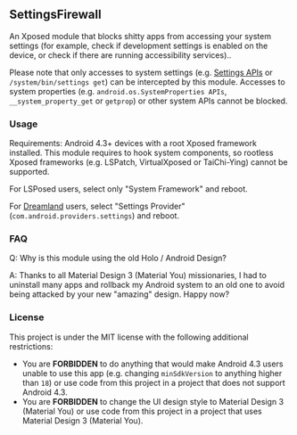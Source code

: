 ## SettingsFirewall
An Xposed module that blocks shitty apps from accessing your system settings (for example, check if development settings is enabled on the device, or check if there are running accessibility services)..

Please note that only accesses to system settings (e.g. [Settings APIs](https://developer.android.com/reference/android/provider/Settings) or `/system/bin/settings get`) can be intercepted by this module. 
Accesses to system properties (e.g. `android.os.SystemProperties APIs`, `__system_property_get` or `getprop`) or other system APIs cannot be blocked.

### Usage
Requirements: Android 4.3+ devices with a root Xposed framework installed.
This module requires to hook system components, so rootless Xposed frameworks (e.g. LSPatch, VirtualXposed or TaiChi-Ying) cannot be supported.

For LSPosed users, select only "System Framework" and reboot.

For [Dreamland](https://github.com/canyie/Dreamland) users, select "Settings Provider" (`com.android.providers.settings`) and reboot.

### FAQ
Q: Why is this module using the old Holo / Android Design?

A: Thanks to all Material Design 3 (Material You) missionaries, 
I had to uninstall many apps and rollback my Android system to an old one
to avoid being attacked by your new "amazing" design. Happy now?

### License
This project is under the MIT license with the following additional restrictions:

- You are **FORBIDDEN** to do anything that would make Android 4.3 users unable to use this app
(e.g. changing `minSdkVersion` to anything higher than `18`)
or use code from this project in a project that does not support Android 4.3.
- You are **FORBIDDEN** to change the UI design style to Material Design 3 (Material You) 
or use code from this project in a project that uses Material Design 3 (Material You).
